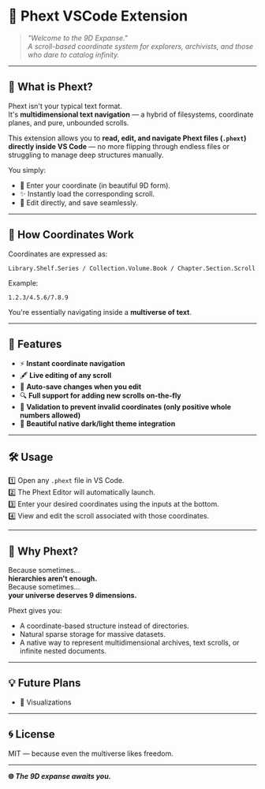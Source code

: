 
# 📜 Phext VSCode Extension

> _"Welcome to the 9D Expanse."_  
> _A scroll-based coordinate system for explorers, archivists, and those who dare to catalog infinity._

---

## 🌌 What is Phext?

Phext isn't your typical text format.  
It's **multidimensional text navigation** — a hybrid of filesystems, coordinate planes, and pure, unbounded scrolls.

This extension allows you to **read, edit, and navigate Phext files (`.phext`) directly inside VS Code** — no more flipping through endless files or struggling to manage deep structures manually.

You simply:
- 🔢 Enter your coordinate (in beautiful 9D form).
- ✨ Instantly load the corresponding scroll.
- 📝 Edit directly, and save seamlessly.

---

## 📍 How Coordinates Work

Coordinates are expressed as:

```
Library.Shelf.Series / Collection.Volume.Book / Chapter.Section.Scroll
```

Example:

```
1.2.3/4.5.6/7.8.9
```

You're essentially navigating inside a **multiverse of text**.

---

## 🎯 Features

- ⚡ **Instant coordinate navigation**  
- 🖋️ **Live editing of any scroll**  
- 💾 **Auto-save changes when you edit**  
- 🔍 **Full support for adding new scrolls on-the-fly**  
- 🚫 **Validation to prevent invalid coordinates (only positive whole numbers allowed)**  
- 🎨 **Beautiful native dark/light theme integration**

---

## 🛠️ Usage

1️⃣ Open any `.phext` file in VS Code.  
2️⃣ The Phext Editor will automatically launch.  
3️⃣ Enter your desired coordinates using the inputs at the bottom.  
4️⃣ View and edit the scroll associated with those coordinates.

---

## 🚀 Why Phext?

Because sometimes...  
**hierarchies aren't enough.**  
Because sometimes...  
**your universe deserves 9 dimensions.**

Phext gives you:

- A coordinate-based structure instead of directories.
- Natural sparse storage for massive datasets.
- A native way to represent multidimensional archives, text scrolls, or infinite nested documents.

---

## 💡 Future Plans

- 🚀 Visualizations

---

## 🌀 License

MIT — because even the multiverse likes freedom.

---

**🌐 _The 9D expanse awaits you._**
